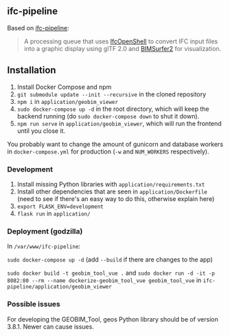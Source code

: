 ifc-pipeline
------------

Based on [ifc-pipeline](https://github.com/AECgeeks/ifc-pipeline):

> A processing queue that uses [IfcOpenShell](https://github.com/IfcOpenShell/IfcOpenShell/) to convert IFC input files into a graphic display using glTF 2.0 and [BIMSurfer2](https://github.com/AECgeeks/BIMsurfer2/) for visualization.

## Installation

1. Install Docker Compose and npm
2.  `git submodule update --init --recursive` in the cloned repository
3.  `npm i` in `application/geobim_viewer`
4.  `sudo docker-compose up -d` in the root directory, which will keep the backend running (do `sudo docker-compose down` to shut it down).
5.  `npm run serve` in `application/geobim_viewer`, which will run the frontend until you close it.

You probably want to change the amount of gunicorn and database workers in  `docker-compose.yml` for production (`-w` and `NUM_WORKERS` respectively).

### Development

1. Install missing Python libraries with `application/requirements.txt`
2. Install other dependencies that are seen in `application/Dockerfile`  (need to see if there's an easy way to do this, otherwise explain here)
3. `export FLASK_ENV=development`
4. `flask run` in `application/`

### Deployment (godzilla)
In `/var/www/ifc-pipeline`:

`sudo docker-compose up -d` (add `--build` if there are changes to the app)

`sudo docker build -t geobim_tool_vue .` and `sudo docker run -d -it -p 8082:80 --rm --name dockerize-geobim_tool_vue geobim_tool_vue` in `ifc-pipeline/application/geobim_viewer`


### Possible issues

For developing the GEOBIM_Tool, geos Python library should be of version 3.8.1. Newer can cause issues.
